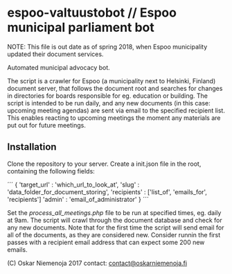 # espoo-valtuustobot // Espoo municipal parliament bot

NOTE: This file is out date as of spring 2018, when Espoo municipality updated their document services.

Automated municipal advocacy bot.

The script is a crawler for Espoo (a municipality next to Helsinki, Finland) document server, that follows the document root and searches for changes in directories for boards responsible for eg. education or building. The script is intended to be run daily, and any new documents (in this case: upcoming meeting agendas) are sent via email to the specified recipient list. This enables reacting to upcoming meetings the moment any materials are put out for future meetings.

## Installation

Clone the repository to your server. Create a init.json file in the root, containing the following fields:

´´´
{
'target_url' : 'which_url_to_look_at',
'slug' : 'data_folder_for_document_storing',
'recipients' : ['list_of', 'emails_for', 'recipients']
'admin' : 'email_of_administrator'
}
´´´

Set the _process_all_meetings.php_ file to be run at specified times, eg. daily at 9am. The script will crawl through the document database and check for any new documents. Note that for the first time the script will send email for all of the documents, as they are considered new. Consider runnin the first passes with a recipient email address that can expect some 200 new emails.

(C) Oskar Niemenoja 2017
contact: contact@oskarniemenoja.fi
